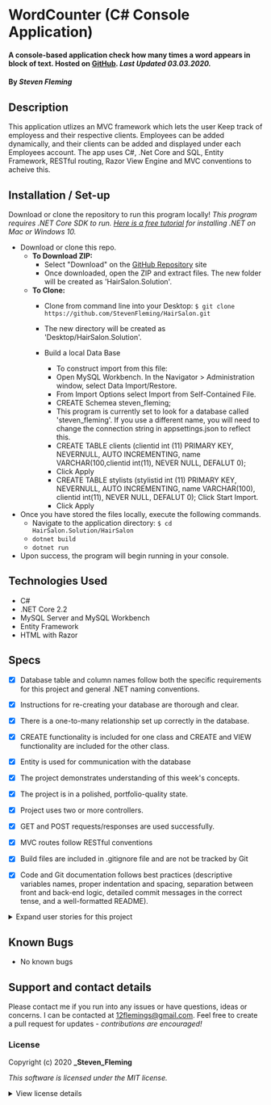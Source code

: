 # WordCounter (C# Console Application)

#### A console-based application check how many times a word appears in block of text. Hosted on [GitHub](https://github.com/StevenFleming/). _Last Updated 03.03.2020._

#### By _**Steven Fleming**_

## Description

This application utlizes an MVC framework which lets the user Keep track of employess and their respective clients. Employees can be added dynamically, and their clients can be added and displayed under each Employees account. The app uses C#, .Net Core and SQL, Entity Framework, RESTful routing,  Razor View Engine and MVC conventions to acheive this.

## Installation / Set-up

Download or clone the repository to run this program locally! _This program requires .NET Core SDK to run. [Here is a free tutorial](https://www.learnhowtoprogram.com/c-and-net/getting-started-with-c/installing-c-and-net) for installing .NET on Mac or Windows 10._

- Download or clone this repo.
  - **To Download ZIP:**
    - Select "Download" on the [GitHub Repository](https://github.com/StevenFleming/) site
    - Once downloaded, open the ZIP and extract files. The new folder will be created as 'HairSalon.Solution'.
  - **To Clone:**
    - Clone from command line into your Desktop: `$ git clone https://github.com/StevenFleming/HairSalon.git`
    - The new directory will be created as 'Desktop/HairSalon.Solution'.

    - Build a local Data Base
        - To construct import from this file:
        - Open MySQL Workbench. In the Navigator > Administration window, select Data Import/Restore.
        - From Import Options select Import from Self-Contained File.
        - CREATE Schemea steven_fleming;
        - This program is currently set to look for a database called 'steven_fleming'. If you use a different name, you will need to change the connection string in appsettings.json to reflect this.
        - CREATE TABLE clients (clientid int (11) PRIMARY KEY, NEVERNULL, AUTO INCREMENTING, name VARCHAR(100,clientid int(11), NEVER NULL, DEFALUT 0);
        - Click Apply
        - CREATE TABLE stylists (stylistid int (11) PRIMARY KEY, NEVERNULL, AUTO INCREMENTING,  name VARCHAR(100), clientid int(11), NEVER NULL, DEFALUT 0);
        Click Start Import.
        - Click Apply
- Once you have stored the files locally, execute the following commands.
  - Navigate to the application directory: `$ cd HairSalon.Solution/HairSalon`
  - `dotnet build`
  - `dotnet run`
- Upon success, the program will begin running in your console.

## Technologies Used

- C#
- .NET Core 2.2
- MySQL Server and MySQL Workbench
- Entity Framework
- HTML with Razor


## Specs

- [x] Database table and column names follow both the specific requirements for this project and general .NET naming conventions.
- [x] Instructions for re-creating your database are thorough and clear.
- [x] There is a one-to-many relationship set up correctly in the database.
- [x] CREATE functionality is included for one class and CREATE and VIEW functionality are included for the other class.
- [x] Entity is used for communication with the database
- [x] The project demonstrates understanding of this week's concepts.
- [x] The project is in a polished, portfolio-quality state.
- [x] Project uses two or more controllers.
- [x] GET and POST requests/responses are used successfully.
- [x] MVC routes follow RESTful conventions
- [x] Build files are included in .gitignore file and are not be tracked by Git
- [x] Code and Git documentation follows best practices (descriptive variables names, proper indentation and spacing, separation between front and back-end logic, detailed commit messages in the correct tense, and a well-formatted README).



</details>
<details>
  <summary>Expand user stories for this project</summary>

| As a _User-Type_, | I want... | so that... |
| As the salon owner | I need to be able to see a list of all stylists | So I can keep track of my employees|
| As the salon owner | I need to be able to select a stylist, see their details, and see a list of all clients that belong to that stylist| So I can undestand the relationships between stylists and their respective clientele| 
| As the salon owner | I need to add new stylists to our system when they are hired| So I can reflect changes in my business|
| As the salon owner |  I need to be able to add new clients to a specific stylist.| This way I can update the relationships between Stylists and their respective clientele|

</details>

## Known Bugs

- No known bugs

## Support and contact details

Please contact me if you run into any issues or have questions, ideas or concerns. I can be contacted at <12flemings@gmail.com>. Feel free to create a pull request for updates - _contributions are encouraged!_

### License

Copyright (c) 2020 **\_Steven_Fleming**

_This software is licensed under the MIT license._

<details>
  <summary>View license details</summary>

Permission is hereby granted, free of charge, to any person obtaining a copy of this software and associated documentation files (the "Software"), to deal in the Software without restriction, including without limitation the rights to use, copy, modify, merge, publish, distribute, sublicense, and/or sell copies of the Software, and to permit persons to whom the Software is furnished to do so, subject to the following conditions:

The above copyright notice and this permission notice shall be included in all copies or substantial portions of the Software.

THE SOFTWARE IS PROVIDED "AS IS", WITHOUT WARRANTY OF ANY KIND, EXPRESS OR IMPLIED, INCLUDING BUT NOT LIMITED TO THE WARRANTIES OF MERCHANTABILITY, FITNESS FOR A PARTICULAR PURPOSE AND NONINFRINGEMENT. IN NO EVENT SHALL THE AUTHORS OR COPYRIGHT HOLDERS BE LIABLE FOR ANY CLAIM, DAMAGES OR OTHER LIABILITY, WHETHER IN AN ACTION OF CONTRACT, TORT OR OTHERWISE, ARISING FROM, OUT OF OR IN CONNECTION WITH THE SOFTWARE OR THE USE OR OTHER DEALINGS IN THE SOFTWARE.

</details>
